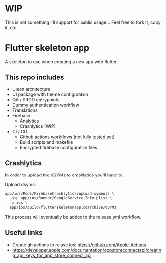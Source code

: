 # WIP
This is not something I'll support for public usage... Feel free to fork it, copy it, etc.

# Flutter skeleton app
A skeleton to use when creating a new app with flutter.

## This repo includes
* Clean architecture
* UI package with theme configuration
* QA / PROD entrypoints
* Dummy authentication workflow
* Translations
* Firebase 
  * Analytics
  * Crashlytics (WIP)
* CI / CD
  * Github actions workflows (not fully tested yet)
  * Build scripts and makefile
  * Encrypted firebase configuration files


## Crashlytics
In order to upload the dSYMs to crashlytics you'll have to:

Upload dsyms:

```bash
app/ios/Pods/FirebaseCrashlytics/upload-symbols \
  -gsp app/ios/Runner/GoogleService-Info.plist \
  -p ios \
  app/ios/build/flutterskeletonapp.xcarchive/dSYMs
```

This process will eventually be added to the release.yml workflow.

## Useful links
* Create gh actions to relase ios: https://github.com/Apple-Actions
* https://developer.apple.com/documentation/appstoreconnectapi/creating_api_keys_for_app_store_connect_api
